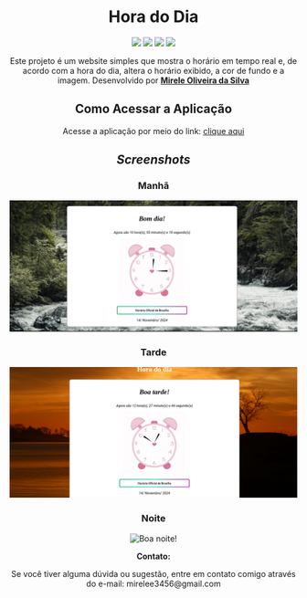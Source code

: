 <div align="center">
  <h1>Hora do Dia</h1>
    <img src="http://img.shields.io/static/v1?label=JavaScript&message=ES6&color=yellow&style=for-the-badge&logo=javascript"/>
    <img src="http://img.shields.io/static/v1?label=CSS3&message=ES6&color=yellow&style=for-the-badge&logo=CSS3"/>
    <img src="http://img.shields.io/static/v1?label=HTML5&message=ES6&color=yellow&style=for-the-badge&logo=HTML5"/>
    <img src="https://img.shields.io/badge/LICENSE-MIT-yellow" />
    
<p>Este projeto é um website simples que mostra o horário em tempo real e, de acordo com a hora do dia, altera o horário exibido, a cor de fundo e a imagem. Desenvolvido por <a target="_blank" rel="external" href="https://github.com/MegMinnie/"><strong>Mirele Oliveira da Silva</strong></a>
 </p></p>

  ## Como Acessar a Aplicação
<p>Acesse a aplicação por meio do link: <a href="https://megminnie.github.io/Hora-do-Dia/
"_blank">clique aqui</a></p>

## *Screenshots*

### Manhã
![Bom dia! ](imagens/manha.png)

### Tarde
![Boa tarde! ](imagens/tarde.png)

### Noite
![Boa noite! ](imagens/.png)

**Contato:**
<p>Se você tiver alguma dúvida ou sugestão, entre em contato comigo através do e-mail: mirelee3456@gmail.com</p>


</div>


